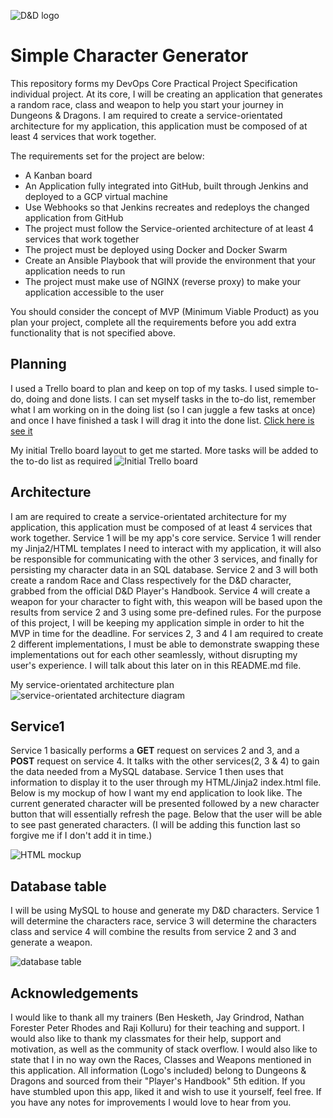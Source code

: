 ![D&D logo](https://db4sgowjqfwig.cloudfront.net/game_systems/251/assets/357032/DnD5E_Large.png?1407685841)
# Simple Character Generator

This repository forms my DevOps Core Practical Project Specification individual project. At its core, I will be creating an application that generates a random race, class and weapon to help you start your journey in Dungeons & Dragons. I am required to create a service-orientated architecture for my application, this application must be composed of at least 4 services that work together.

The requirements set for the project are below:

- A Kanban board
- An Application fully integrated into GitHub, built through Jenkins and deployed to a GCP virtual machine
- Use Webhooks so that Jenkins recreates and redeploys the changed application from GitHub
- The project must follow the Service-oriented architecture of at least 4 services that work together
- The project must be deployed using Docker and Docker Swarm
- Create an Ansible Playbook that will provide the environment that your application needs to run
- The project must make use of NGINX (reverse proxy) to make your application accessible to the user

You should consider the concept of MVP (Minimum Viable Product) as you plan your project, complete all the requirements before you add extra functionality that is not specified above.

## Planning
I used a Trello board to plan and keep on top of my tasks. I used simple to-do, doing and done lists. I can set myself tasks in the to-do list, remember what I am working on in the doing list (so I can juggle a few tasks at once) and once I have finished a task I will drag it into the done list. [Click here is see it](https://trello.com/b/yaZs4MWM/dd-character-generator)

My initial Trello board layout to get me started. More tasks will be added to the to-do list as required
![Initial Trello board](https://trello-attachments.s3.amazonaws.com/602d3594eb14c72fafa7733c/602fea0f92ff805d8db0d4d4/a73aa479e027544251dc59aba9caf679/Trello_start_point.png)

## Architecture

I am are required to create a service-orientated architecture for my application, this application must be composed of at least 4 services that work together. Service 1 will be my app's core service. Service 1 will render my Jinja2/HTML templates I need to interact with my application, it will also be responsible for communicating with the other 3 services, and finally for persisting my character data in an SQL database. Service 2 and 3 will both create a random Race and Class respectively for the D&D character, grabbed from the official D&D Player's Handbook. Service 4 will create a weapon for your character to fight with, this weapon will be based upon the results from service 2 and 3 using some pre-defined rules. For the purpose of this project, I will be keeping my application simple in order to hit the MVP in time for the deadline. For services 2, 3 and 4 I am required to create 2 different implementations, I must be able to demonstrate swapping these implementations out for each other seamlessly, without disrupting my user's experience. I will talk about this later on in this README.md file.

My service-orientated architecture plan
![service-orientated architecture diagram](https://trello-attachments.s3.amazonaws.com/602d3594eb14c72fafa7733c/60315b4627b35b4d8fdbc918/e69a347f558248f398c84848cc20f915/services.png)

## Service1

Service 1 basically performs a **GET** request on services 2 and 3, and a **POST** request on service 4. It talks with the other services(2, 3 & 4) to gain the data needed from a MySQL database. Service 1 then uses that information to display it to the user through my HTML/Jinja2 index.html file. Below is my mockup of how I want my end application to look like. The current generated character will be presented followed by a new character button that will essentially refresh the page. Below that the user will be able to see past generated characters. (I will be adding this function last so forgive me if I don't add it in time.)

![HTML mockup](https://trello-attachments.s3.amazonaws.com/602d3594eb14c72fafa7733c/602fed8a01141c2618582185/3b463ac58513f4426d27ae3b330dab11/Html_mock_up.png)

## Database table

I will be using MySQL to house and generate my D&D characters. Service 1 will determine the characters race, service 3 will determine the characters class and service 4 will combine the results from service 2 and 3 and generate a weapon.

![database table](https://trello-attachments.s3.amazonaws.com/602d3594eb14c72fafa7733c/602fe59f98cc114b9881c1d5/6faa609d7cce40ba514acdd5194d0dcd/ERD.png)

## Acknowledgements

I would like to thank all my trainers (Ben Hesketh, Jay Grindrod, Nathan Forester Peter Rhodes and Raji Kolluru) for their teaching and support. I would also like to thank my classmates for their help, support and motivation, as well as the community of stack overflow. I would also like to state that I in no way own the Races, Classes and Weapons mentioned in this application. All information (Logo's included) belong to Dungeons & Dragons and sourced from their "Player's Handbook" 5th edition. If you have stumbled upon this app, liked it and wish to use it yourself, feel free. If you have any notes for improvements I would love to hear from you.


